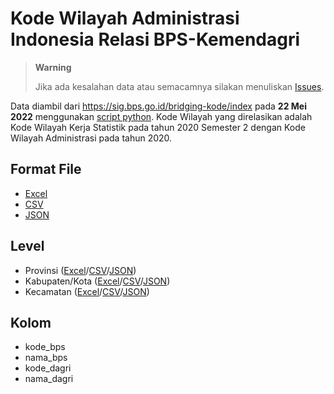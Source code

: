 # Kode Wilayah Administrasi Indonesia Relasi BPS-Kemendagri

> **Warning**
>
> Jika ada kesalahan data atau semacamnya silakan menuliskan [Issues](https://github.com/zakiego/Kode-Wilayah-Administrasi-Indonesia-BPS-Kemendagri/issues/new).

Data diambil dari https://sig.bps.go.id/bridging-kode/index pada **22 Mei 2022** menggunakan [script python](/scripts).
Kode Wilayah yang direlasikan adalah Kode Wilayah Kerja Statistik pada tahun 2020 Semester 2 dengan Kode Wilayah Administrasi pada tahun 2020.

## Format File

- [Excel](/excel/)
- [CSV](/csv/)
- [JSON](/json/)

## Level

- Provinsi ([Excel](/excel/provinsi.xlsx)/[CSV](/csv/provinsi.csv)/[JSON](/json/provinsi.json))
- Kabupaten/Kota ([Excel](/excel/kabkota.xlsx)/[CSV](/csv/kabkota.csv)/[JSON](/json/kabkota.json))
- Kecamatan ([Excel](/excel/kecamatan.xlsx)/[CSV](/csv/kecamatan.csv)/[JSON](/json/kecamatan.json))

## Kolom

- kode_bps
- nama_bps
- kode_dagri
- nama_dagri
